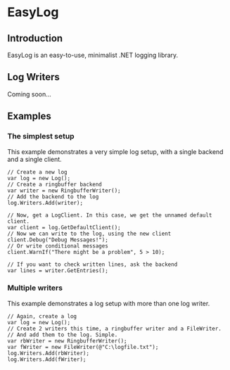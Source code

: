 EasyLog
=======

Introduction
------------

EasyLog is an easy-to-use, minimalist .NET logging library.

Log Writers
-------

Coming soon... 

Examples
--------

### The simplest setup

This example demonstrates a very simple log setup, with a single backend and a single client.

	// Create a new log
	var log = new Log();
	// Create a ringbuffer backend
	var writer = new RingbufferWriter();
	// Add the backend to the log
	log.Writers.Add(writer);

	// Now, get a LogClient. In this case, we get the unnamed default client.
	var client = log.GetDefaultClient();
	// Now we can write to the log, using the new client
	client.Debug("Debug Messages!");
	// Or write conditional messages
	client.WarnIf("There might be a problem", 5 > 10);

	// If you want to check written lines, ask the backend
	var lines = writer.GetEntries();

### Multiple writers

This example demonstrates a log setup with more than one log writer.

	// Again, create a log
	var log = new Log();
	// Create 2 writers this time, a ringbuffer writer and a FileWriter.
	// And add them to the log. Simple.
	var rbWriter = new RingbufferWriter();
	var fWriter = new FileWriter(@"C:\logfile.txt");
	log.Writers.Add(rbWriter);
	log.Writers.Add(fWriter);

	